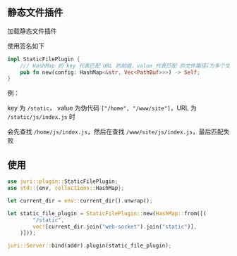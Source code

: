 ## 静态文件插件

加载静态文件插件

使用签名如下

```rust
impl StaticFilePlugin {
    /// HashMap 的 key 代表匹配 URL 的前缀，value 代表匹配 的文件路径(为多个文件路径)
    pub fn new(config: HashMap<&str, Vec<PathBuf>>>) -> Self;
}
```

例：

key 为 `/static`， value 为伪代码 `["/home", "/www/site"]`，URL 为 `/static/js/index.js` 时

会先查找 `/home/js/index.js`，然后在查找 `/www/site/js/index.js`，最后匹配失败

## 使用

```rust
use juri::plugin::StaticFilePlugin;
use std::{env, collections::HashMap};

let current_dir = env::current_dir().unwrap();

let static_file_plugin = StaticFilePlugin::new(HashMap::from([(
        "/static",
        vec![current_dir.join("web-socket").join("static")],
    )]));

juri::Server::bind(addr).plugin(static_file_plugin);
```
